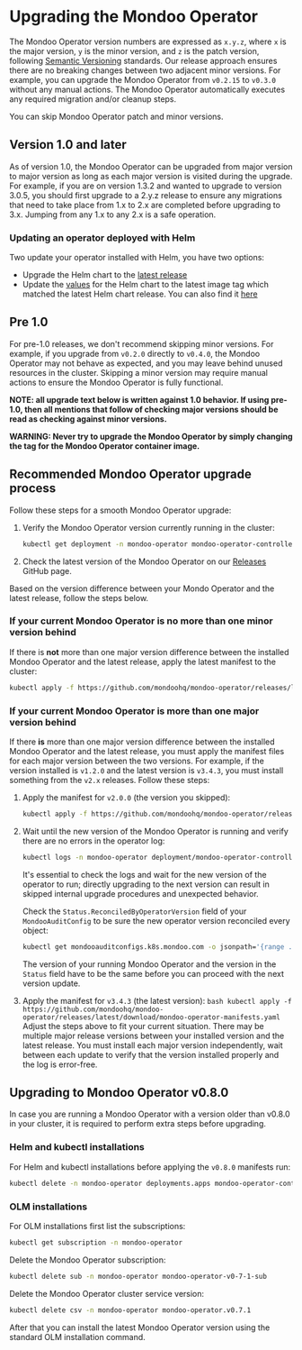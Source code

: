 # Upgrading the Mondoo Operator

The Mondoo Operator version numbers are expressed as `x.y.z`, where `x` is the major version, `y` is the minor version, and `z` is the patch version, following [Semantic Versioning](https://semver.org/) standards. Our release approach ensures there are no breaking changes between two adjacent minor versions. For example, you can upgrade the Mondoo Operator from `v0.2.15` to `v0.3.0` without any manual actions. The Mondoo Operator automatically executes any required migration and/or cleanup steps.

You can skip Mondoo Operator patch and minor versions.

## Version 1.0 and later

As of version 1.0, the Mondoo Operator can be upgraded from major version to major version as long as each major version is visited during the upgrade. For example, if you are on version 1.3.2 and wanted to upgrade to version 3.0.5, you should first upgrade to a 2.y.z release to ensure any migrations that need to take place from 1.x to 2.x are completed before upgrading to 3.x. Jumping from any 1.x to any 2.x is a safe operation.

### Updating an operator deployed with Helm

Two update your operator installed with Helm, you have two options:

- Upgrade the Helm chart to the [latest release](https://github.com/mondoohq/mondoo-operator/releases/latest)
- Update the [values](https://github.com/mondoohq/mondoo-operator/blob/main/charts/mondoo-operator/values.yaml#L17) for the Helm chart to the latest image tag which matched the latest Helm chart release.
  You can also find it [here](https://github.com/mondoohq/mondoo-operator/pkgs/container/mondoo-operator/versions?filters%5Bversion_type%5D=tagged)

## Pre 1.0

For pre-1.0 releases, we don't recommend skipping minor versions. For example, if you upgrade from `v0.2.0` directly to `v0.4.0`, the Mondoo Operator may not behave as expected, and you may leave behind unused resources in the cluster. Skipping a minor version may require manual actions to ensure the Mondoo Operator is fully functional.

**NOTE: all upgrade text below is written against 1.0 behavior. If using pre-1.0, then all mentions that follow of checking major versions should be read as checking against minor versions.**

**WARNING: Never try to upgrade the Mondoo Operator by simply changing the tag for the Mondoo Operator container image.**

## Recommended Mondoo Operator upgrade process

Follow these steps for a smooth Mondoo Operator upgrade:

1. Verify the Mondoo Operator version currently running in the cluster:
   ```bash
   kubectl get deployment -n mondoo-operator mondoo-operator-controller-manager -o jsonpath='{.spec.template.spec.containers[0].image}'
   ```
2. Check the latest version of the Mondoo Operator on our [Releases](https://github.com/mondoohq/mondoo-operator/releases/latest) GitHub page.

Based on the version difference between your Mondo Operator and the latest release, follow the steps below.

### If your current Mondoo Operator is no more than one minor version behind

If there is **not** more than one major version difference between the installed Mondoo Operator and the latest release, apply the latest manifest to the cluster:

```bash
kubectl apply -f https://github.com/mondoohq/mondoo-operator/releases/latest/download/mondoo-operator-manifests.yaml
```

### If your current Mondoo Operator is more than one major version behind

If there **is** more than one major version difference between the installed Mondoo Operator and the latest release, you must apply the manifest files for each major version between the two versions. For example, if the version installed is `v1.2.0` and the latest version is `v3.4.3`, you must install something from the `v2.x` releases. Follow these steps:

1. Apply the manifest for `v2.0.0` (the version you skipped):
   ```bash
   kubectl apply -f https://github.com/mondoohq/mondoo-operator/releases/v2.0.0/download/mondoo-operator-manifests.yaml
   ```
2. Wait until the new version of the Mondoo Operator is running and verify there are no errors in the operator log:

   ```bash
   kubectl logs -n mondoo-operator deployment/mondoo-operator-controller-manager
   ```

   It's essential to check the logs and wait for the new version of the operator to run; directly upgrading to the next version can result in skipped internal upgrade procedures and unexpected behavior.

   Check the `Status.ReconciledByOperatorVersion` field of your `MondooAuditConfig` to be sure the new operator version reconciled every object:

   ```bash
   kubectl get mondooauditconfigs.k8s.mondoo.com -o jsonpath='{range .items[*]}{.status.reconciledByOperatorVersion}{"\n"}{end}' -A | uniq
   ```

   The version of your running Mondoo Operator and the version in the `Status` field have to be the same before you can proceed with the next version update.

3. Apply the manifest for `v3.4.3` (the latest version):
   `bash kubectl apply -f https://github.com/mondoohq/mondoo-operator/releases/latest/download/mondoo-operator-manifests.yaml `
   Adjust the steps above to fit your current situation. There may be multiple major release versions between your installed version and the latest release. You must install each major version independently, wait between each update to verify that the version installed properly and the log is error-free.

## Upgrading to Mondoo Operator v0.8.0

In case you are running a Mondoo Operator with a version older than v0.8.0 in your cluster, it is required to perform extra steps before upgrading.

### Helm and kubectl installations

For Helm and kubectl installations before applying the `v0.8.0` manifests run:

```bash
kubectl delete -n mondoo-operator deployments.apps mondoo-operator-controller-manager
```

### OLM installations

For OLM installations first list the subscriptions:

```bash
kubectl get subscription -n mondoo-operator
```

Delete the Mondoo Operator subscription:

```bash
kubectl delete sub -n mondoo-operator mondoo-operator-v0-7-1-sub
```

Delete the Mondoo Operator cluster service version:

```bash
kubectl delete csv -n mondoo-operator mondoo-operator.v0.7.1
```

After that you can install the latest Mondoo Operator version using the standard OLM installation command.

